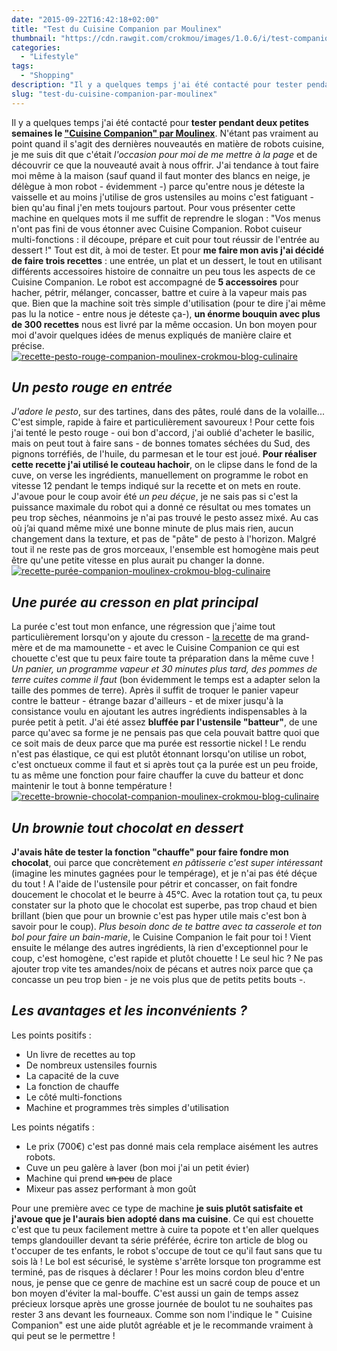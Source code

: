 ```yaml
---
date: "2015-09-22T16:42:18+02:00"
title: "Test du Cuisine Companion par Moulinex"
thumbnail: "https://cdn.rawgit.com/crokmou/images/1.0.6/i/test-companion-moulinex-crokmou-blog-culinaire1.jpg"
categories:
  - "Lifestyle"
tags:
  - "Shopping"
description: "Il y a quelques temps j'ai été contacté pour tester pendant deux petites semaines le \"Cuisine Companion\" par Moulinex."
slug: "test-du-cuisine-companion-par-moulinex"
---
```


Il y a quelques temps j'ai été contacté pour **tester pendant deux petites semaines le ["Cuisine Companion" par Moulinex](http://www.cuisinecompanion.moulinex.be/)**. N'étant pas vraiment au point quand il s'agit des dernières nouveautés en matière de robots cuisine, je me suis dit que c'était _l'occasion pour moi de me mettre à la page_ et de découvrir ce que la nouveauté avait à nous offrir. J'ai tendance à tout faire moi même à la maison (sauf quand il faut monter des blancs en neige, je délègue à mon robot - évidemment -) parce qu'entre nous je déteste la vaisselle et au moins j'utilise de gros ustensiles au moins c'est fatiguant - bien qu'au final j'en mets toujours partout. Pour vous présenter cette machine en quelques mots il me suffit de reprendre le slogan : "Vos menus n'ont pas fini de vous étonner avec Cuisine Companion. Robot cuiseur multi-fonctions : il découpe, prépare et cuit pour tout réussir de l'entrée au dessert !" Tout est dit, à moi de tester. Et pour **me faire mon avis j'ai décidé de faire trois recettes** : une entrée, un plat et un dessert, le tout en utilisant différents accessoires histoire de connaitre un peu tous les aspects de ce Cuisine Companion. Le robot est accompagné de **5 accessoires** pour hacher, pétrir, mélanger, concasser, battre et cuire à la vapeur mais pas que. Bien que la machine soit très simple d'utilisation (pour te dire j'ai même pas lu la notice - entre nous je déteste ça-), **un énorme bouquin avec plus de 300 recettes** nous est livré par la même occasion. Un bon moyen pour moi d'avoir quelques idées de menus expliqués de manière claire et précise. [![recette-pesto-rouge-companion-moulinex-crokmou-blog-culinaire](https://cdn.rawgit.com/crokmou/images/1.0.6/i/recette-pesto-rouge-companion-moulinex-crokmou-blog-culinaire.jpg)](https://cdn.rawgit.com/crokmou/images/1.0.6/i/recette-pesto-rouge-companion-moulinex-crokmou-blog-culinaire.jpg)

## _**Un pesto rouge en entrée**_

_J'adore le pesto_, sur des tartines, dans des pâtes, roulé dans de la volaille... C'est simple, rapide à faire et particulièrement savoureux ! Pour cette fois j'ai tenté le pesto rouge - oui bon d'accord, j'ai oublié d'acheter le basilic, mais on peut tout à faire sans - de bonnes tomates séchées du Sud, des pignons torréfiés, de l'huile, du parmesan et le tour est joué. **Pour réaliser cette recette j'ai utilisé le couteau hachoir**, on le clipse dans le fond de la cuve, on verse les ingrédients, manuellement on programme le robot en vitesse 12 pendant le temps indiqué sur la recette et on mets en route. J'avoue pour le coup avoir été _un peu déçue_, je ne sais pas si c'est la puissance maximale du robot qui a donné ce résultat ou mes tomates un peu trop sèches, néanmoins je n'ai pas trouvé le pesto assez mixé. Au cas où j’ai quand même mixé une bonne minute de plus mais rien, aucun changement dans la texture, et pas de "pâte" de pesto à l'horizon. Malgré tout il ne reste pas de gros morceaux, l'ensemble est homogène mais peut être qu'une petite vitesse en plus aurait pu changer la donne. [![recette-purée-companion-moulinex-crokmou-blog-culinaire](https://cdn.rawgit.com/crokmou/images/1.0.6/i/recette-pur--e-companion-moulinex-crokmou-blog-culinaire.jpg)](https://cdn.rawgit.com/crokmou/images/1.0.6/i/recette-pur--e-companion-moulinex-crokmou-blog-culinaire.jpg)

## _**Une purée au cresson en plat principal**_

La purée c'est tout mon enfance, une régression que j'aime tout particulièrement lorsqu'on y ajoute du cresson - [la recette](https://crokmou.com/2011/11/la-puree-verte-au-cresson) de ma grand-mère et de ma mamounette - et avec le Cuisine Companion ce qui est chouette c'est que tu peux faire toute ta préparation dans la même cuve ! _Un panier, un programme vapeur et 30 minutes plus tard, des pommes de terre cuites comme il faut_ (bon évidemment le temps est a adapter selon la taille des pommes de terre). Après il suffit de troquer le panier vapeur contre le batteur - étrange bazar d'ailleurs - et de mixer jusqu'à la consistance voulu en ajoutant les autres ingrédients indispensables à la purée petit à petit. J'ai été assez **bluffée par l'ustensile "batteur"**, de une parce qu'avec sa forme je ne pensais pas que cela pouvait battre quoi que ce soit mais de deux parce que ma purée est ressortie nickel ! Le rendu n'est pas élastique, ce qui est plutôt étonnant lorsqu'on utilise un robot, c'est onctueux comme il faut et si après tout ça la purée est un peu froide, tu as même une fonction pour faire chauffer la cuve du batteur et donc maintenir le tout à bonne température ! [![recette-brownie-chocolat-companion-moulinex-crokmou-blog-culinaire](https://cdn.rawgit.com/crokmou/images/1.0.6/i/recette-brownie-chocolat-companion-moulinex-crokmou-blog-culinaire.jpg)](https://cdn.rawgit.com/crokmou/images/1.0.6/i/recette-brownie-chocolat-companion-moulinex-crokmou-blog-culinaire.jpg)

## _**Un brownie tout chocolat en dessert**_

**J'avais hâte de tester la fonction "chauffe" pour faire fondre mon chocolat**, oui parce que concrètement _en pâtisserie c'est super intéressant_ (imagine les minutes gagnées pour le tempérage), et je n'ai pas été déçue du tout ! A l'aide de l'ustensile pour pétrir et concasser, on fait fondre doucement le chocolat et le beurre à 45°C. Avec la rotation tout ça, tu peux constater sur la photo que le chocolat est superbe, pas trop chaud et bien brillant (bien que pour un brownie c'est pas hyper utile mais c'est bon à savoir pour le coup). _Plus besoin donc de te battre avec ta casserole et ton bol pour faire un bain-marie_, le Cuisine Companion le fait pour toi ! Vient ensuite le mélange des autres ingrédients, là rien d'exceptionnel pour le coup, c'est homogène, c'est rapide et plutôt chouette ! Le seul hic ? Ne pas ajouter trop vite tes amandes/noix de pécans et autres noix parce que ça concasse un peu trop bien - je ne vois plus que de petits petits bouts -.

## _**Les avantages et les inconvénients ?**_

Les points positifs :

*   Un livre de recettes au top
*   De nombreux ustensiles fournis
*   La capacité de la cuve
*   La fonction de chauffe
*   Le côté multi-fonctions
*   Machine et programmes très simples d'utilisation

Les points négatifs :

*   Le prix (700€) c'est pas donné mais cela remplace aisément les autres robots.
*   Cuve un peu galère à laver (bon moi j'ai un petit évier)
*   Machine qui prend <del>un peu</del> de place
*   Mixeur pas assez performant à mon goût

Pour une première avec ce type de machine **je suis plutôt satisfaite et j'avoue que je l'aurais bien adopté dans ma cuisine**. Ce qui est chouette c'est que tu peux facilement mettre à cuire ta popote et t'en aller quelques temps glandouiller devant ta série préférée, écrire ton article de blog ou t'occuper de tes enfants, le robot s'occupe de tout ce qu'il faut sans que tu sois là ! Le bol est sécurisé, le système s'arrête lorsque ton programme est terminé, pas de risques à déclarer ! Pour les moins cordon bleu d'entre nous, je pense que ce genre de machine est un sacré coup de pouce et un bon moyen d'éviter la mal-bouffe. C'est aussi un gain de temps assez précieux lorsque après une grosse journée de boulot tu ne souhaites pas rester 3 ans devant les fourneaux. Comme son nom l'indique le " Cuisine Companion" est une aide plutôt agréable et je le recommande vraiment à qui peut se le permettre !